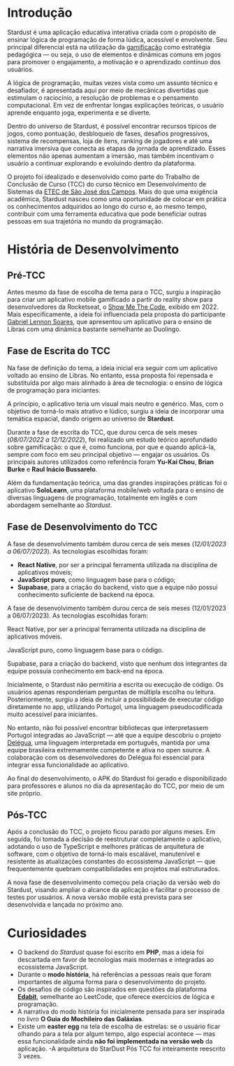 # Introdução

Stardust é uma aplicação educativa interativa criada com o propósito de ensinar lógica de programação de forma lúdica, acessível e envolvente. Seu principal diferencial está na utilização da [gamificação](https://www.ludospro.com.br/blog/o-que-e-gamificacao) como estratégia pedagógica — ou seja, o uso de elementos e dinâmicas comuns em jogos para promover o engajamento, a motivação e o aprendizado contínuo dos usuários.

A lógica de programação, muitas vezes vista como um assunto técnico e desafiador, é apresentada aqui por meio de mecânicas divertidas que estimulam o raciocínio, a resolução de problemas e o pensamento computacional. Em vez de enfrentar longas explicações teóricas, o usuário aprende enquanto joga, experimenta e se diverte.

Dentro do universo de Stardust, é possível encontrar recursos típicos de jogos, como pontuação, desbloqueio de fases, desafios progressivos, sistema de recompensas, loja de itens, ranking de jogadores e até uma narrativa imersiva que conecta as etapas da jornada de aprendizado. Esses elementos não apenas aumentam a imersão, mas também incentivam o usuário a continuar explorando e evoluindo dentro da plataforma.

O projeto foi idealizado e desenvolvido como parte do Trabalho de Conclusão de Curso (TCC) do curso técnico em Desenvolvimento de Sistemas da [ETEC de São José dos Campos](https://www.etecsjcampos.com.br/). Mais do que uma exigência acadêmica, Stardust nasceu como uma oportunidade de colocar em prática os conhecimentos adquiridos ao longo do curso e, ao mesmo tempo, contribuir com uma ferramenta educativa que pode beneficiar outras pessoas em sua trajetória no mundo da programação.

# História de Desenvolvimento

## Pré-TCC

Antes mesmo da fase de escolha de tema para o TCC, surgiu a inspiração para criar um aplicativo mobile gamificado a partir do reality show para desenvolvedores da Rocketseat, o [Show Me The Code](https://youtube.com/playlist?list=PL85ITvJ7FLoglgoqriHWXK9yE_N0qf4tO&si=8V8r-NwrT7F9PdEM), exibido em 2022. Mais especificamente, a ideia foi influenciada pela proposta do participante [Gabriel Lennon Soares](https://br.linkedin.com/in/gabriellennon/pt?trk=public_post_feed-actor-name), que apresentou um aplicativo para o ensino de Libras com uma dinâmica bastante semelhante ao Duolingo.

## Fase de Escrita do TCC

Na fase de definição do tema, a ideia inicial era seguir com um aplicativo voltado ao ensino de Libras. No entanto, essa proposta foi repensada e substituída por algo mais alinhado à área de tecnologia: o ensino de lógica de programação para iniciantes.

A princípio, o aplicativo teria um visual mais neutro e genérico. Mas, com o objetivo de torná-lo mais atrativo e lúdico, surgiu a ideia de incorporar uma temática espacial, dando origem ao universo de **Stardust**.

Durante a fase de escrita do TCC, que durou cerca de seis meses (_08/07/2022 a 12/12/2022_), foi realizado um estudo teórico aprofundado sobre gamificação: o que é, como funciona, por que e quando aplicá-la, sempre com foco em seu principal objetivo — engajar os usuários. Os principais autores utilizados como referência foram **Yu-Kai Chou**, **Brian Burke** e **Raul Inácio Bussarelo**.

Além da fundamentação teórica, uma das grandes inspirações práticas foi o aplicativo **SoloLearn**, uma plataforma mobile/web voltada para o ensino de diversas linguagens de programação, totalmente em inglês e com abordagem semelhante ao *Stardust*.

## Fase de Desenvolvimento do TCC

A fase de desenvolvimento também durou cerca de seis meses (_12/01/2023 a 06/07/2023_). As tecnologias escolhidas foram:

- **React Native**, por ser a principal ferramenta utilizada na disciplina de aplicativos móveis;
- **JavaScript puro**, como linguagem base para o código;
- **Supabase**, para a criação do backend, visto que a equipe não possui conhecimento suficiente de backend na época.

A fase de desenvolvimento também durou cerca de seis meses (12/01/2023 a 06/07/2023). As tecnologias escolhidas foram:

React Native, por ser a principal ferramenta utilizada na disciplina de aplicativos móveis.

JavaScript puro, como linguagem base para o código.

Supabase, para a criação do backend, visto que nenhum dos integrantes da equipe possuía conhecimento em back-end na época.

Inicialmente, o Stardust não permitiria a escrita ou execução de código. Os usuários apenas responderiam perguntas de múltipla escolha ou leitura. Posteriormente, surgiu a ideia de incluir a possibilidade de executar código diretamente no app, utilizando Portugol, uma linguagem pseudocodificada muito acessível para iniciantes.

No entanto, não foi possível encontrar bibliotecas que interpretassem Portugol integradas ao JavaScript — até que a equipe descobriu o projeto [Delégua](https://www.npmjs.com/package/delegua), uma linguagem interpretada em português, mantida por uma equipe brasileira extremamente competente e ativa no open source. A colaboração com os desenvolvedores do Delégua foi essencial para integrar essa funcionalidade ao aplicativo.

Ao final do desenvolvimento, o APK do Stardust foi gerado e disponibilizado para professores e alunos no dia da apresentação do TCC, por meio de um site próprio.

## Pós-TCC
Após a conclusão do TCC, o projeto ficou parado por alguns meses. Em seguida, foi tomada a decisão de reestruturar completamente o aplicativo, adotando o uso de TypeScript e melhores práticas de arquitetura de software, com o objetivo de torná-lo mais escalável, manutenível e resistente às atualizações constantes do ecossistema JavaScript — que frequentemente quebram compatibilidades em projetos mal estruturados.

A nova fase de desenvolvimento começou pela criação da versão web do Stardust, visando ampliar o alcance da aplicação e facilitar o processo de testes por usuários. A nova versão mobile está prevista para ser desenvolvida e lançada no próximo ano.

# Curiosidades
- O backend do *Stardust* quase foi escrito em **PHP**, mas a ideia foi descartada em favor de tecnologias mais modernas e integradas ao ecossistema JavaScript.
- Durante o **modo história**, há referências a pessoas reais que foram importantes de alguma forma para o desenvolvimento do projeto.
- Os desafios de código são inspirados em questões da plataforma **[Edabit](https://edabit.com/)**, semelhante ao LeetCode, que oferece exercícios de lógica e programação.
- A narrativa do modo história foi inicialmente pensada para ser inspirada no livro **O Guia do Mochileiro das Galáxias**.
- Existe um **easter egg** na tela de escolha de estrelas: se o usuário ficar olhando para a tela por algum tempo, algo especial acontece — mas essa funcionalidade ainda **não foi implementada na versão web** da aplicação.
-A arquitetura do StarDust Pós TCC foi inteiramente reescrito 3 vezes.
